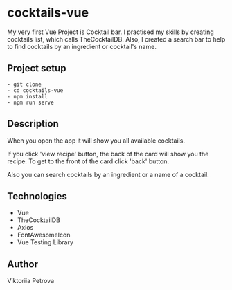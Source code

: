 # cocktails-vue
My very first Vue Project is Cocktail bar. I practised my skills by creating cocktails list, which calls TheCocktailDB. Also, I created a search bar to help to find cocktails by an ingredient or cocktail's name. 

## Project setup
```
- git clone
- cd cocktails-vue
- npm install
- npm run serve
```
## Description

When you open the app it will show you all available cocktails. 

If you click 'view recipe' button, the back of the card will show you the recipe. To get to the front of the card click 'back' button. 

Also you can search cocktails by an ingredient or a name of a cocktail.

## Technologies

- Vue
- TheCocktailDB
- Axios
- FontAwesomeIcon
- Vue Testing Library

## Author

Viktoriia Petrova
